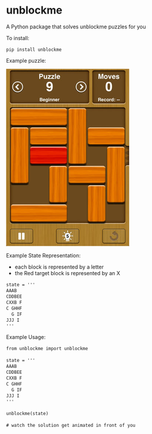 # unblockme

A Python package that solves unblockme puzzles for you

To install:
```
pip install unblockme
```

Example puzzle:

![example puzzle](./example.jpeg)

Example State Representation:

* each block is represented by a letter
* the Red target block is represented by an X

```
state = '''
AAAB  
CDDBEE
CXXB F
C GHHF
  G IF
JJJ I
'''

```

Example Usage:

```
from unblockme import unblockme

state = '''
AAAB  
CDDBEE
CXXB F
C GHHF
  G IF
JJJ I
'''

unblockme(state)

# watch the solution get animated in front of you
```
